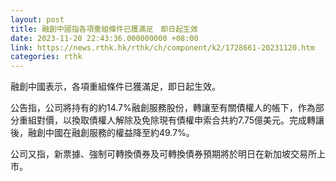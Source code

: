 ```yaml
---
layout: post
title: 融創中國指各項重組條件已獲滿足　即日起生效
date: 2023-11-20 22:43:36.000000000 +08:00
link: https://news.rthk.hk/rthk/ch/component/k2/1728661-20231120.htm
categories: rthk
---
```


融創中國表示，各項重組條件已獲滿足，即日起生效。

公告指，公司將持有的約14.7%融創服務股份，轉讓至有關債權人的帳下，作為部分重組對價，以換取債權人解除及免除現有債權申索合共約7.75億美元。完成轉讓後，融創中國在融創服務的權益降至約49.7%。

公司又指，新票據、強制可轉換債券及可轉換債券預期將於明日在新加坡交易所上市。
